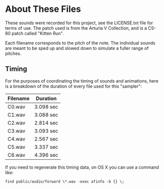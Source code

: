 # About These Files

These sounds were recorded for this project, see the LICENSE.txt file for terms of use. The patch used is from the
Arturia V Collection, and is a CS-80 patch called "Kitten Run".

Each filename corresponds to the pitch of the note. The individual sounds are meant to be sped up and slowed down to
simulate a fuller range of pitches.

## Timing

For the purposes of coordinating the timing of sounds and animations, here is a
breakdown of the duration of every file used for this "sampler":

| Filename | Duration   |
| -------- | ---------- |
| C0.wav   | 3.098 sec  |
| C1.wav   | 3.088 sec  |
| C2.wav   | 2.814 sec  |
| C3.wav   | 3.093 sec  |
| C4.wav   | 2.567 sec  |
| C5.wav   | 3.337 sec  |
| C6.wav   | 4.396 sec  |

If you need to regenerate this timing data, on OS X you can use a command like:

```find public/audio/forward \*.wav -exec afinfo -b {} \;```

